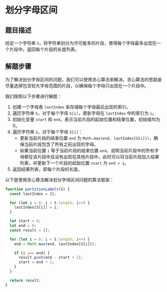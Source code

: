 # 划分字母区间

## 题目描述

给定一个字符串 `S`，将字符串划分为尽可能多的片段，使得每个字母最多出现在一个片段中。返回每个片段的长度列表。

## 解题步骤

为了解决划分字母区间的问题，我们可以使用贪心算法来解决。贪心算法的思路是尽量选择包含较大字母范围的片段，以确保每个字母只出现在一个片段中。

我们按照以下步骤进行解题：

1. 创建一个字母表 `lastIndex` 来存储每个字母最后出现的索引。
2. 遍历字符串 `S`，对于每个字母 `S[i]`，更新字母在 `lastIndex` 中的索引为 `i`。
3. 初始化变量 `start` 和 `end`，表示当前片段的起始位置和结束位置，初始值均为 0。
4. 遍历字符串 `S`，对于每个字母 `S[i]`：
   - 更新当前片段的结束位置 `end` 为 `Math.max(end, lastIndex[S[i]])`，确保当前片段包含了所有之前出现的字母。
   - 如果当前位置 `i` 等于当前片段的结束位置 `end`，说明当前片段中的所有字母都在该片段中且没有出现在其他片段中，此时可以将当前片段加入结果列表，并更新下一个片段的起始位置 `start` 为 `end + 1`。
5. 返回结果列表，即每个片段的长度。

以下是使用贪心算法解决划分字母区间问题的算法框架：

```javascript
function partitionLabels(S) {
  const lastIndex = {};

  for (let i = 0; i < S.length; i++) {
    lastIndex[S[i]] = i;
  }

  let start = 0;
  let end = 0;
  const result = [];

  for (let i = 0; i < S.length; i++) {
    end = Math.max(end, lastIndex[S[i]]);

    if (i === end) {
      result.push(end - start + 1);
      start = end + 1;
    }
  }

  return result;
}
```
